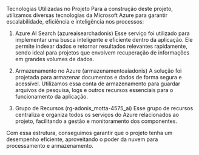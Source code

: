 Tecnologias Utilizadas no Projeto
Para a construção deste projeto, utilizamos diversas tecnologias da Microsoft Azure para garantir escalabilidade, eficiência e inteligência nos processos:

1. Azure AI Search (azureaisearchadonis)
Esse serviço foi utilizado para implementar uma busca inteligente e eficiente dentro da aplicação. Ele permite indexar dados e retornar resultados relevantes rapidamente, sendo ideal para projetos que envolvem recuperação de informações em grandes volumes de dados.

2. Armazenamento no Azure (armazenamentoaiadonis)
A solução foi projetada para armazenar documentos e dados de forma segura e acessível. Utilizamos essa conta de armazenamento para guardar arquivos de pesquisa, logs e outros recursos essenciais para o funcionamento da aplicação.

3. Grupo de Recursos (rg-adonis_motta-4575_ai)
Esse grupo de recursos centraliza e organiza todos os serviços do Azure relacionados ao projeto, facilitando a gestão e monitoramento dos componentes.

Com essa estrutura, conseguimos garantir que o projeto tenha um desempenho eficiente, aproveitando o poder da nuvem para processamento e armazenamento.
